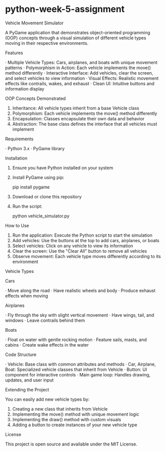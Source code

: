 # python-week-5-assignment
Vehicle Movement Simulator

A PyGame application that demonstrates object-oriented programming (OOP) concepts through a visual simulation of different vehicle types moving in their respective environments.

Features

· Multiple Vehicle Types: Cars, airplanes, and boats with unique movement patterns
· Polymorphism in Action: Each vehicle implements the move() method differently
· Interactive Interface: Add vehicles, clear the screen, and select vehicles to view information
· Visual Effects: Realistic movement effects like contrails, wakes, and exhaust
· Clean UI: Intuitive buttons and information display

OOP Concepts Demonstrated

1. Inheritance: All vehicle types inherit from a base Vehicle class
2. Polymorphism: Each vehicle implements the move() method differently
3. Encapsulation: Classes encapsulate their own data and behavior
4. Abstraction: The base class defines the interface that all vehicles must implement

Requirements

· Python 3.x
· PyGame library

Installation

1. Ensure you have Python installed on your system
2. Install PyGame using pip:
  
   pip install pygame
   
3. Download or clone this repository
4. Run the script:
  
   python vehicle_simulator.py
   
How to Use

1. Run the application: Execute the Python script to start the simulation
2. Add vehicles: Use the buttons at the top to add cars, airplanes, or boats
3. Select vehicles: Click on any vehicle to view its information
4. Clear the screen: Use the "Clear All" button to remove all vehicles
5. Observe movement: Each vehicle type moves differently according to its environment

Vehicle Types

Cars

· Move along the road
· Have realistic wheels and body
· Produce exhaust effects when moving

Airplanes

· Fly through the sky with slight vertical movement
· Have wings, tail, and windows
· Leave contrails behind them

Boats

· Float on water with gentle rocking motion
· Feature sails, masts, and cabins
· Create wake effects in the water

Code Structure

· Vehicle: Base class with common attributes and methods
· Car, Airplane, Boat: Specialized vehicle classes that inherit from Vehicle
· Button: UI component for interactive controls
· Main game loop: Handles drawing, updates, and user input

Extending the Project

You can easily add new vehicle types by:

1. Creating a new class that inherits from Vehicle
2. Implementing the move() method with unique movement logic
3. Implementing the draw() method with custom visuals
4. Adding a button to create instances of your new vehicle type

License

This project is open source and available under the MIT License.
